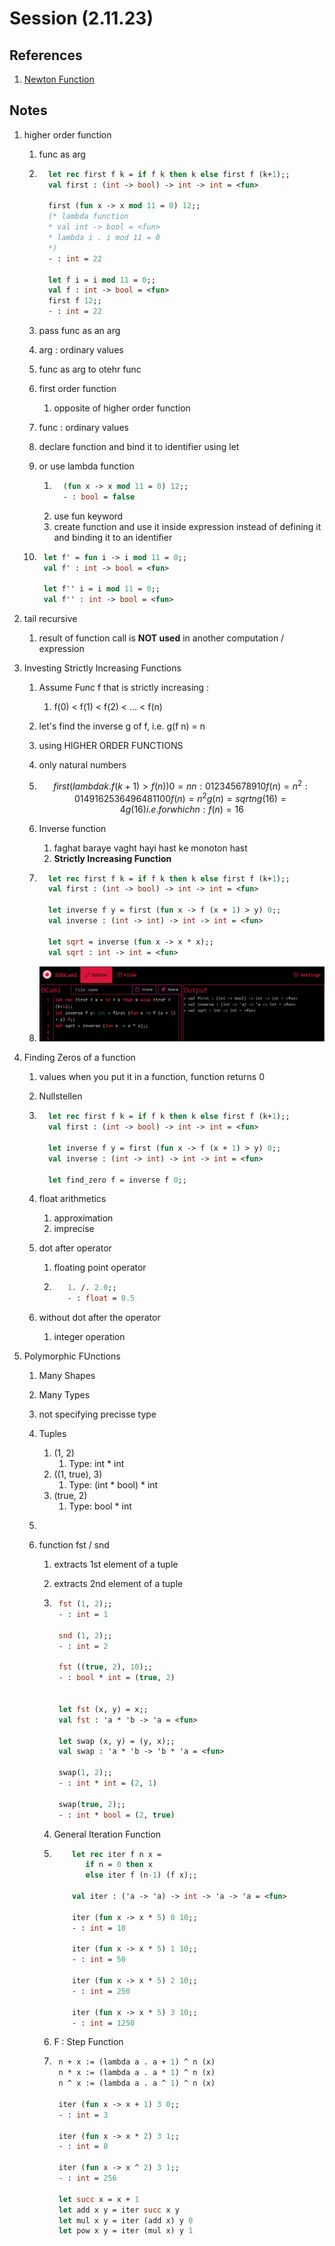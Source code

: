 # Session (2.11.23)

## References

1. [Newton Function](https://www.google.com/search?q=newton+function&rlz=1C1SQJL_enIR862IR862&oq=newton+function&gs_lcrp=EgZjaHJvbWUyCQgAEEUYORiABDIHCAEQABiABDIHCAIQABiABDIHCAMQABiABDIHCAQQABiABDIHCAUQABiABDIICAYQABgWGB4yCAgHEAAYFhgeMggICBAAGBYYHjIICAkQABgWGB7SAQgxNzkzajBqN6gCALACAA&sourceid=chrome&ie=UTF-8)

## Notes

1. higher order function

    1. func as arg
    2. ```ocaml
         let rec first f k = if f k then k else first f (k+1);;
         val first : (int -> bool) -> int -> int = <fun>

         first (fun x -> x mod 11 = 0) 12;;
         (* lambda function
         * val int -> bool = <fun>
         * lambda i . i mod 11 = 0
         *)
         - : int = 22

         let f i = i mod 11 = 0;;
         val f : int -> bool = <fun>
         first f 12;;
         - : int = 22
       ```

    3. pass func as an arg
    4. arg : ordinary values
    5. func as arg to otehr func
    6. first order function
        1. opposite of higher order function
    7. func : ordinary values
    8. declare function and bind it to identifier using let
    9. or use lambda function
        1. ```ocaml
             (fun x -> x mod 11 = 0) 12;;
             - : bool = false
           ```
        2. use fun keyword
        3. create function and use it inside expression instead of defining it and binding it to an identifier
    10. ```ocaml
         let f' = fun i -> i mod 11 = 0;;
         val f' : int -> bool = <fun>

         let f'' i = i mod 11 = 0;;
         val f'' : int -> bool = <fun>
        ```

2. tail recursive

    1. result of function call is **NOT used** in another computation / expression

3. Investing Strictly Increasing Functions

    1. Assume Func f that is strictly increasing :
        1. f(0) < f(1) < f(2) < ... < f(n)
    2. let's find the inverse g of f, i.e. g(f n) = n
    3. using HIGHER ORDER FUNCTIONS
    4. only natural numbers
    5. ```math
         first (lambda k . f (k + 1) > f (n)) 0 = n
         n : 0 1 2 3 4 5 6 7 8 9 10
         f (n) = n^2 : 0 1 4 9 16 25 36 49 64 81 100

         f (n) = n ^ 2
         g (n) = sqrt n

         g (16) = 4
         g (16) i.e. for which n : f (n) = 16
       ```

    6. Inverse function
        1. faghat baraye vaght hayi hast ke monoton hast
        2. **Strictly Increasing Function**
    7. ```ocaml
         let rec first f k = if f k then k else first f (k+1);;
         val first : (int -> bool) -> int -> int = <fun>

         let inverse f y = first (fun x -> f (x + 1) > y) 0;;
         val inverse : (int -> int) -> int -> int = <fun>

         let sqrt = inverse (fun x -> x * x);;
         val sqrt : int -> int = <fun>
       ```

    8. ![alt](../Images/24-%20Session%20-%20Program.jpg)

4. Finding Zeros of a function

    1. values when you put it in a function, function returns 0
    2. Nullstellen
    3. ```ocaml
         let rec first f k = if f k then k else first f (k+1);;
         val first : (int -> bool) -> int -> int = <fun>

         let inverse f y = first (fun x -> f (x + 1) > y) 0;;
         val inverse : (int -> int) -> int -> int = <fun>

         let find_zero f = inverse f 0;;
       ```

    4. float arithmetics
        1. approximation
        2. imprecise
    5. dot after operator
        1. floating point operator
        2. ```ocaml
              1. /. 2.0;;
              - : float = 0.5
           ```
    6. without dot after the operator
        1. integer operation

5. Polymorphic FUnctions

    1. Many Shapes
    2. Many Types
    3. not specifying precisse type
    4. Tuples
        1. (1, 2)
            1. Type: int \* int
        2. ((1, true), 3)
            1. Type: (int \* bool) \* int
        3. (true, 2)
            1. Type: bool \* int
    5. ```ocaml

       ```

    6. function fst / snd

        1. extracts 1st element of a tuple
        2. extracts 2nd element of a tuple
        3. ```ocaml
            fst (1, 2);;
            - : int = 1

            snd (1, 2);;
            - : int = 2

            fst ((true, 2), 10);;
            - : bool * int = (true, 2)


            let fst (x, y) = x;;
            val fst : 'a * 'b -> 'a = <fun>

            let swap (x, y) = (y, x);;
            val swap : 'a * 'b -> 'b * 'a = <fun>

            swap(1, 2);;
            - : int * int = (2, 1)

            swap(true, 2);;
            - : int * bool = (2, true)
           ```

        4. General Iteration Function
        5. ```ocaml
               let rec iter f n x =
                  if n = 0 then x
                  else iter f (n-1) (f x);;

               val iter : ('a -> 'a) -> int -> 'a -> 'a = <fun>

               iter (fun x -> x * 5) 0 10;;
               - : int = 10

               iter (fun x -> x * 5) 1 10;;
               - : int = 50

               iter (fun x -> x * 5) 2 10;;
               - : int = 250

               iter (fun x -> x * 5) 3 10;;
               - : int = 1250

           ```

        6. F : Step Function
        7. ```ocaml
            n + x := (lambda a . a + 1) ^ n (x)
            n * x := (lambda a . a * 1) ^ n (x)
            n ^ x := (lambda a . a ^ 1) ^ n (x)

            iter (fun x -> x + 1) 3 0;;
            - : int = 3

            iter (fun x -> x * 2) 3 1;;
            - : int = 8

            iter (fun x -> x ^ 2) 3 1;;
            - : int = 256

            let succ x = x + 1
            let add x y = iter succ x y
            let mul x y = iter (add x) y 0
            let pow x y = iter (mul x) y 1

           ```
